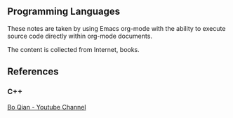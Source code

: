 ## Programming Languages

These notes are taken by using Emacs org-mode with the ability to execute source code directly within org-mode documents.

The content is collected from Internet, books.

## References
### C++
[Bo Qian - Youtube Channel](https://www.youtube.com/channel/UCEOGtxYTB6vo6MQ-WQ9W_nQ)
